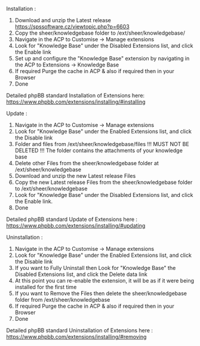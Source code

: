 
Installation :
  1. Download and unzip the Latest release https://spssoftware.cz/viewtopic.php?p=6603
  2. Copy the sheer/knowledgebase folder to /ext/sheer/knowledgebase/
  3. Navigate in the ACP to Customise -> Manage extensions
  4. Look for "Knowledge Base" under the Disabled Extensions list, and click the Enable link
  5. Set up and configure the "Knowledge Base" extension by navigating in the ACP to Extensions -> Knowledge Base
  6. If required Purge the cache in ACP & also if required then in your Browser
  7. Done

Detailed phpBB standard Installation of Extensions here: https://www.phpbb.com/extensions/installing/#installing


Update :
  1. Navigate in the ACP to Customise -> Manage extensions
  2. Look for "Knowledge Base" under the Enabled Extensions list, and click the Disable link
  3. Folder and files from /ext/sheer/knowledgebase/files !!! MUST NOT BE DELETED !!!
     The folder contains the attachments of your knowledge base
  4. Delete other Files from the sheer/knowledgebase folder at /ext/sheer/knowledgebase
  5. Download and unzip the new Latest release Files
  6. Copy the new Latest release Files from the sheer/knowledgebase folder to /ext/sheer/knowledgebase
  7. Look for "Knowledge Base" under the Disabled Extensions list, and click the Enable link.
  8. Done

Detailed phpBB standard Update of Extensions here : https://www.phpbb.com/extensions/installing/#updating


Uninstallation :
  1. Navigate in the ACP to Customise -> Manage extensions
  2. Look for "Knowledge Base" under the Enabled Extensions list, and click the Disable link
  3. If you want to Fully Uninstall then Look for "Knowledge Base" the Disabled Extensions list, and click the Delete data link
  4. At this point you can re-enable the extension, it will be as if it were being installed for the first time
  5. If you want to Remove the Files then delete the sheer/knowledgebase folder from /ext/sheer/knowledgebase
  6. If required Purge the cache in ACP & also if required then in your Browser
  7. Done

Detailed phpBB standard Uninstallation of Extensions here : https://www.phpbb.com/extensions/installing/#removing
